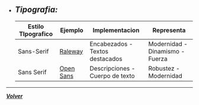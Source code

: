 + ## ___Tipografia:___
    | Estilo TIpografico | Ejemplo | Implementacion | Representa |
    | ------------- | ------------- | ------------- | ------------- |
    | Sans-Serif  | [Raleway](https://i2.wp.com/www.freefonts.io/wp-content/uploads/2016/11/Raleway-font.png?resize=1386%2C1090)| Encabezados - Textos destacados   | Modernidad - Dinamismo - Fuerza |
    | Sans Serif  | [Open Sans](https://upload.wikimedia.org/wikipedia/commons/thumb/0/0c/Open_Sans_sample.svg/800px-Open_Sans_sample.svg.png)  | Descripciones - Cuerpo de texto | Robustez - Modernidad |
    
---

[***Volver***](https://github.com/SebastianRaiquenParisi/proyectoIntegradorEquipo12)
